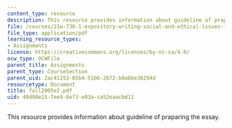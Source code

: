 ```yaml
---
content_type: resource
description: This resource provides information about guideline of praparing the essay.
file: /courses/21w-730-1-expository-writing-social-and-ethical-issues-in-print-photography-and-film-fall-2005/48d98e157ee96ef3e93aca52eaacbd11_fall2005e2.pdf
file_type: application/pdf
learning_resource_types:
- Assignments
license: https://creativecommons.org/licenses/by-nc-sa/4.0/
ocw_type: OCWFile
parent_title: Assignments
parent_type: CourseSection
parent_uid: 2ac41253-05b4-51b6-2872-b0abbe36294d
resourcetype: Document
title: fall2005e2.pdf
uid: 48d98e15-7ee9-6ef3-e93a-ca52eaacbd11
---
```

This resource provides information about guideline of praparing the essay.